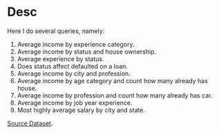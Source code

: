 # Desc
Here I do several queries, namely:
1. Average income by experience category.
2. Average income by status and house ownership.
3. Average experience by status.
4. Does status affect defaulted on a loan.
5. Average income by city and profession.
6. Average income by age category and count how many already has house.
7. Average income by profession and count how many already has car.
8. Average income by job year experience.
9. Most highly average salary by city and state.

[Source Dataset](https://www.kaggle.com/datasets/subhamjain/loan-prediction-based-on-customer-behavior).

